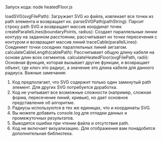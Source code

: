 Запуск кода:
  node heatedFloor.js
  
loadSVG(svgFilePath): Загружает SVG из файла, извлекает все точки из path элемента и возвращает их.
parseSVGPath(pathString): Парсит строку path SVG и возвращает массив координат точек
createParallelLines(boundaryPoints, radius): Создает параллельные линии контуру на заданном расстоянии, рассчитывает их точки пересечения с контуром и возвращает массив линий
traceCable(parallelLines): Соединяет точки соседних параллельных линий зигзагом.
calculateCableLength(cablePath): Рассчитывает общую длину кабеля на основе длин всех сегментов.
calculateHeatedFloor(svgFilePath, radii): Основная функция, которая вызывает другие функции, и возвращает объект, где ключ это радиус, а значение это длина кабеля для данного радиуса.
Важные замечания:
  1) Код предполагает, что SVG содержит только один замкнутый path элемент. Для других SVG потребуется доработка.
  2) Код не учитывает все возможные сложности (например, сложная форма, пересечение линий, кривые), но дает основное представление об алгоритме.
  3) Радиусы используются в тех же единицах, что и координаты SVG.
  4) Вы можете добавить console.log для отладки данных и промежуточных результатов.
  5) Выводятся ошибки при чтении файла и отсутствия path.
  6) Код не включает визуализацию. Для отображения вам понадобится дополнительная библиотека.
